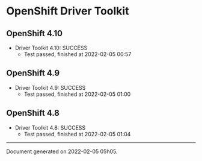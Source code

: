 
OpenShift Driver Toolkit
========================

OpenShift 4.10
--------------



* Driver Toolkit 4.10: SUCCESS
  - Test passed, finished at 2022-02-05 00:57

OpenShift 4.9
-------------



* Driver Toolkit 4.9: SUCCESS
  - Test passed, finished at 2022-02-05 01:00

OpenShift 4.8
-------------



* Driver Toolkit 4.8: SUCCESS
  - Test passed, finished at 2022-02-05 01:04

---
Document generated on 2022-02-05 05h05.
